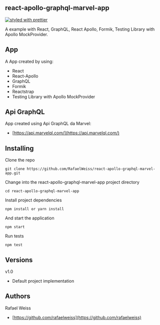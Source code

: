 ## react-apollo-graphql-marvel-app
[![styled with prettier](https://img.shields.io/badge/styled_with-prettier-ff69b4.svg)](https://github.com/prettier/prettier)

A example with React, GraphQL, React Apollo, Formik, Testing Library with Apollo MockProvider.

## App

A App created by using: 
- React
- React-Apollo
- GraphQL
- Formik
- Reactstrap
- Testing Library with Apollo MockProvider

## Api GraphQL

App created using Api GraphQL da Marvel:
- [https://api.marvelql.com/](https://api.marvelql.com/)

## Installing

Clone the repo

```
git clone https://github.com/RafaelWeiss/react-apollo-graphql-marvel-app.git
```

Change into the react-apollo-graphql-marvel-app project directory

```
cd react-apollo-graphql-marvel-app
```

Install project dependencies

```
npm install or yarn install
```

And start the application

```
npm start
```

Run tests

```
npm test
```

## Versions

v1.0

-   Default project implementation

## Authors

Rafael Weiss

-   [https://github.com/rafaelweiss](https://github.com/rafaelweiss)

